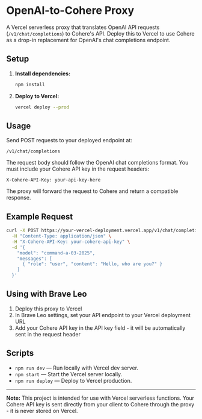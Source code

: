 # OpenAI-to-Cohere Proxy

A Vercel serverless proxy that translates OpenAI API requests (`/v1/chat/completions`) to Cohere's API. Deploy this to Vercel to use Cohere as a drop-in replacement for OpenAI's chat completions endpoint.

## Setup

1. **Install dependencies:**
   ```bash
   npm install
   ```

2. **Deploy to Vercel:**
   ```bash
   vercel deploy --prod
   ```

## Usage

Send POST requests to your deployed endpoint at:

```
/v1/chat/completions
```

The request body should follow the OpenAI chat completions format. You must include your Cohere API key in the request headers:

```
X-Cohere-API-Key: your-api-key-here
```

The proxy will forward the request to Cohere and return a compatible response.

## Example Request

```bash
curl -X POST https://your-vercel-deployment.vercel.app/v1/chat/completions \
  -H "Content-Type: application/json" \
  -H "X-Cohere-API-Key: your-cohere-api-key" \
  -d '{
    "model": "command-a-03-2025",
    "messages": [
      { "role": "user", "content": "Hello, who are you?" }
    ]
  }'
```

## Using with Brave Leo

1. Deploy this proxy to Vercel
2. In Brave Leo settings, set your API endpoint to your Vercel deployment URL
3. Add your Cohere API key in the API key field - it will be automatically sent in the request header

## Scripts

- `npm run dev` — Run locally with Vercel dev server.
- `npm start` — Start the Vercel server locally.
- `npm run deploy` — Deploy to Vercel production.

---

**Note:** This project is intended for use with Vercel serverless functions. Your Cohere API key is sent directly from your client to Cohere through the proxy - it is never stored on Vercel.